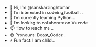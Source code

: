 - 👋 Hi, I’m @sanskarsinghtomar
- 👀 I’m interested in codeing,football...
- 🌱 I’m currently learning Python...
- 💞️ I’m looking to collaborate on Vs code...
- 📫 How to reach me ...
- 😄 Pronouns: Beast_Coder...
- ⚡ Fun fact: I am child...

<!---
sanskarsinghtomar/sanskarsinghtomar is a ✨ special ✨ repository because its `README.md` (this file) appears on your GitHub profile.
You can click the Preview link to take a look at your changes.
--->
